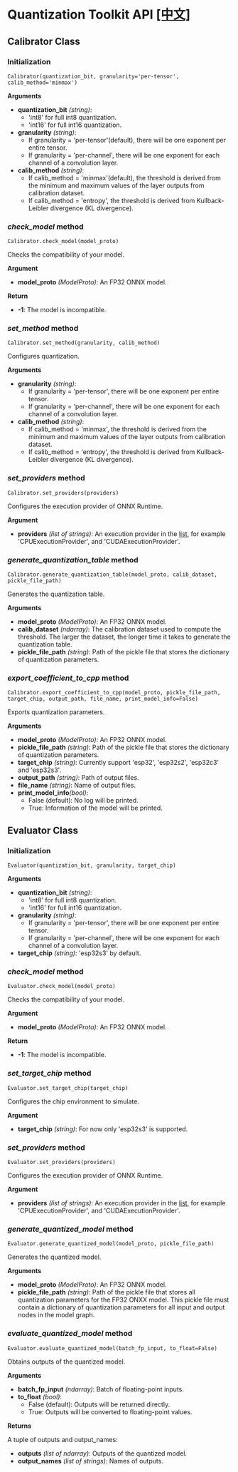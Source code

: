 # Quantization Toolkit API [[中文]](./quantization_tool_api_cn.md)

## Calibrator Class

### Initialization

```
Calibrator(quantization_bit, granularity='per-tensor', calib_method='minmax')
```

**Arguments**
- **quantization_bit** _(string)_:
  - 'int8' for full int8 quantization.
  - 'int16' for full int16 quantization.
- **granularity** _(string)_:
  - If granularity = 'per-tensor'(default), there will be one exponent per entire tensor.
  - If granularity = 'per-channel', there will be one exponent for each channel of a convolution layer.
- **calib_method** _(string)_:   
  - If calib_method = 'minmax'(default), the threshold is derived from the minimum and maximum values of the layer outputs from calibration dataset.
  - If calib_method = 'entropy', the threshold is derived from Kullback-Leibler divergence (KL divergence).

### *check_model* method

```
Calibrator.check_model(model_proto)
```
Checks the compatibility of your model.

**Argument**
- **model_proto** _(ModelProto)_: An FP32 ONNX model.

**Return**
- **-1**: The model is incompatible.

### *set_method* method
```
Calibrator.set_method(granularity, calib_method)
```
Configures quantization.

**Arguments**
- **granularity** _(string)_:
  - If granularity = 'per-tensor', there will be one exponent per entire tensor.
  - If granularity = 'per-channel', there will be one exponent for each channel of a convolution layer.
- **calib_method** _(string)_:   
  - If calib_method = 'minmax', the threshold is derived from the minimum and maximum values of the layer outputs from calibration dataset.
  - If calib_method = 'entropy', the threshold is derived from Kullback-Leibler divergence (KL divergence).

### *set_providers* method
```
Calibrator.set_providers(providers)
```
Configures the execution provider of ONNX Runtime.

**Argument**
- **providers** _(list of strings)_: An execution provider in the [list](https://onnxruntime.ai/docs/reference/execution-providers/), for example 'CPUExecutionProvider', and 'CUDAExecutionProvider'.


### *generate_quantization_table* method
```
Calibrator.generate_quantization_table(model_proto, calib_dataset, pickle_file_path)
```
Generates the quantization table.

**Arguments**
- **model_proto** _(ModelProto)_: An FP32 ONNX model.
- **calib_dataset** _(ndarray)_: The calibration dataset used to compute the threshold. The larger the dataset, the longer time it takes to generate the quantization table.
- **pickle_file_path** _(string)_: Path of the pickle file that stores the dictionary of quantization parameters.


### *export_coefficient_to_cpp* method
```
Calibrator.export_coefficient_to_cpp(model_proto, pickle_file_path, target_chip, output_path, file_name, print_model_info=False)
```
Exports quantization parameters.

**Arguments**
- **model_proto** _(ModelProto)_: An FP32 ONNX model.
- **pickle_file_path** _(string)_: Path of the pickle file that stores the dictionary of quantization parameters.
- **target_chip** _(string)_: Currently support 'esp32', 'esp32s2', 'esp32c3' and 'esp32s3'.
- **output_path** _(string)_: Path of output files.
- **file_name** _(string)_: Name of output files.
- **print_model_info**_(bool)_: 
  - False (default): No log will be printed.
  - True: Information of the model will be printed.

## Evaluator Class

### Initialization

```
Evaluator(quantization_bit, granularity, target_chip)
```
**Arguments**
- **quantization_bit** _(string)_:
  - 'int8' for full int8 quantization.
  - 'int16' for full int16 quantization.
- **granularity** _(string)_:
  - If granularity = 'per-tensor', there will be one exponent per entire tensor.
  - If granularity = 'per-channel', there will be one exponent for each channel of a convolution layer.
- **target_chip** _(string)_: 'esp32s3' by default.


### *check_model* method
```
Evaluator.check_model(model_proto)
```
Checks the compatibility of your model.

**Argument**
- **model_proto** _(ModelProto)_: An FP32 ONNX model.

**Return**
- **-1**: The model is incompatible.

### *set_target_chip* method
```
Evaluator.set_target_chip(target_chip)
```
Configures the chip environment to simulate.

**Argument**
- **target_chip** _(string)_: For now only 'esp32s3' is supported.


### *set_providers* method
```
Evaluator.set_providers(providers)
```
Configures the execution provider of ONNX Runtime.

**Argument**
- **providers** _(list of strings)_: An execution provider in the [list](https://onnxruntime.ai/docs/reference/execution-providers/), for example 'CPUExecutionProvider', and 'CUDAExecutionProvider'.


### *generate_quantized_model* method
```
Evaluator.generate_quantized_model(model_proto, pickle_file_path)
```
Generates the quantized model.

**Arguments**
- **model_proto** _(ModelProto)_: An FP32 ONNX model.
- **pickle_file_path** _(string)_: Path of the pickle file that stores all quantization parameters for the FP32 ONXX model. This pickle file must contain a dictionary of quantization parameters for all input and output nodes in the model graph.


### *evaluate_quantized_model* method
```
Evaluator.evaluate_quantized_model(batch_fp_input, to_float=False)
```
Obtains outputs of the quantized model.

**Arguments**
- **batch_fp_input** _(ndarray)_: Batch of floating-point inputs.
- **to_float** _(bool)_: 
  - False (default): Outputs will be returned directly.
  - True: Outputs will be converted to floating-point values.

**Returns**

A tuple of outputs and output_names:
- **outputs** _(list of ndarray)_: Outputs of the quantized model.
- **output_names** _(list of strings)_: Names of outputs.


